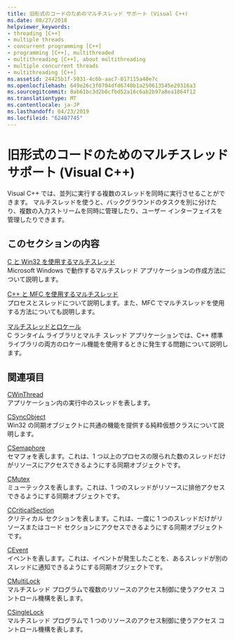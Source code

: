 ```yaml
---
title: 旧形式のコードのためのマルチスレッド サポート (Visual C++)
ms.date: 08/27/2018
helpviewer_keywords:
- threading [C++]
- multiple threads
- concurrent programming [C++]
- programming [C++], multithreaded
- multithreading [C++], about multithreading
- multiple concurrent threads
- multithreading [C++]
ms.assetid: 24425b1f-5031-4c6b-aac7-017115a40e7c
ms.openlocfilehash: 649e26c3f0704dfd6740b1a250613545e29316a3
ms.sourcegitcommit: 0ab61bc3d2b6cfbd52a16c6ab2b97a8ea1864f12
ms.translationtype: MT
ms.contentlocale: ja-JP
ms.lasthandoff: 04/23/2019
ms.locfileid: "62407745"
---
```

# <a name="multithreading-support-for-older-code-visual-c"></a>旧形式のコードのためのマルチスレッド サポート (Visual C++)

Visual C++ では、並列に実行する複数のスレッドを同時に実行させることができます。 マルチスレッドを使うと、バックグラウンドのタスクを別に分けたり、複数の入力ストリームを同時に管理したり、ユーザー インターフェイスを管理したりできます。

## <a name="in-this-section"></a>このセクションの内容

[C と Win32 を使用するマルチスレッド](multithreading-with-c-and-win32.md)<br/>
Microsoft Windows で動作するマルチスレッド アプリケーションの作成方法について説明します。

[C++ と MFC を使用するマルチスレッド](multithreading-with-cpp-and-mfc.md)<br/>
プロセスとスレッドについて説明します。また、MFC でマルチスレッドを使用する方法についても説明します。

[マルチスレッドとロケール](multithreading-and-locales.md)<br/>
C ランタイム ライブラリとマルチ スレッド アプリケーションでは、C++ 標準ライブラリの両方のロケール機能を使用するときに発生する問題について説明します。

## <a name="related-sections"></a>関連項目

[CWinThread](../mfc/reference/cwinthread-class.md)<br/>
アプリケーション内の実行中のスレッドを表します。

[CSyncObject](../mfc/reference/csyncobject-class.md)<br/>
Win32 の同期オブジェクトに共通の機能を提供する純粋仮想クラスについて説明します。

[CSemaphore](../mfc/reference/csemaphore-class.md)<br/>
セマフォを表します。これは、1 つ以上のプロセスの限られた数のスレッドだけがリソースにアクセスできるようにする同期オブジェクトです。

[CMutex](../mfc/reference/cmutex-class.md)<br/>
ミューテックスを表します。これは、1 つのスレッドがリソースに排他アクセスできるようにする同期オブジェクトです。

[CCriticalSection](../mfc/reference/ccriticalsection-class.md)<br/>
クリティカル セクションを表します。これは、一度に 1 つのスレッドだけがリソースまたはコード セクションにアクセスできるようにする同期オブジェクトです。

[CEvent](../mfc/reference/cevent-class.md)<br/>
イベントを表します。これは、イベントが発生したことを、あるスレッドが別のスレッドに通知できるようにする同期オブジェクトです。

[CMultiLock](../mfc/reference/cmultilock-class.md)<br/>
マルチスレッド プログラムで複数のリソースのアクセス制御に使うアクセス コントロール機構を表します。

[CSingleLock](../mfc/reference/csinglelock-class.md)<br/>
マルチスレッド プログラムで 1 つのリソースのアクセス制御に使うアクセス コントロール機構を表します。
